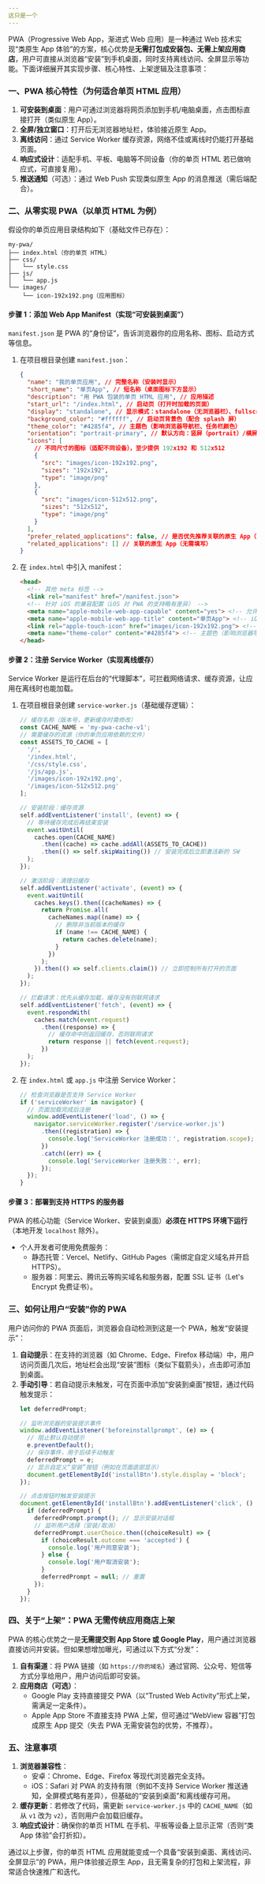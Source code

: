 ```yaml
---
这只是一个
---
```


PWA（Progressive Web App，渐进式 Web 应用）是一种通过 Web 技术实现“类原生 App 体验”的方案，核心优势是**无需打包成安装包、无需上架应用商店**，用户可直接从浏览器“安装”到手机桌面，同时支持离线访问、全屏显示等功能。下面详细展开其实现步骤、核心特性、上架逻辑及注意事项：


### 一、PWA 核心特性（为何适合单页 HTML 应用）
1. **可安装到桌面**：用户可通过浏览器将网页添加到手机/电脑桌面，点击图标直接打开（类似原生 App）。
2. **全屏/独立窗口**：打开后无浏览器地址栏，体验接近原生 App。
3. **离线访问**：通过 Service Worker 缓存资源，网络不佳或离线时仍能打开基础页面。
4. **响应式设计**：适配手机、平板、电脑等不同设备（你的单页 HTML 若已做响应式，可直接复用）。
5. **推送通知**（可选）：通过 Web Push 实现类似原生 App 的消息推送（需后端配合）。


### 二、从零实现 PWA（以单页 HTML 为例）
假设你的单页应用目录结构如下（基础文件已存在）：
```
my-pwa/
├── index.html（你的单页 HTML）
├── css/
│   └── style.css
├── js/
│   └── app.js
└── images/
    └── icon-192x192.png（应用图标）
```

#### 步骤 1：添加 Web App Manifest（实现“可安装到桌面”）
`manifest.json` 是 PWA 的“身份证”，告诉浏览器你的应用名称、图标、启动方式等信息。

1. 在项目根目录创建 `manifest.json`：
   ```json
   {
     "name": "我的单页应用", // 完整名称（安装时显示）
     "short_name": "单页App", // 短名称（桌面图标下方显示）
     "description": "用 PWA 包装的单页 HTML 应用", // 应用描述
     "start_url": "/index.html", // 启动页（打开时加载的页面）
     "display": "standalone", // 显示模式：standalone（无浏览器栏）、fullscreen（全屏）、minimal-ui（极简工具栏）
     "background_color": "#ffffff", // 启动页背景色（配合 splash 屏）
     "theme_color": "#4285f4", // 主题色（影响浏览器导航栏、任务栏颜色）
     "orientation": "portrait-primary", // 默认方向：竖屏（portrait）/横屏（landscape）
     "icons": [
       // 不同尺寸的图标（适配不同设备），至少提供 192x192 和 512x512
       {
         "src": "images/icon-192x192.png",
         "sizes": "192x192",
         "type": "image/png"
       },
       {
         "src": "images/icon-512x512.png",
         "sizes": "512x512",
         "type": "image/png"
       }
     ],
     "prefer_related_applications": false, // 是否优先推荐关联的原生 App（设为 false 即可）
     "related_applications": [] // 关联的原生 App（无需填写）
   }
   ```

2. 在 `index.html` 中引入 manifest：
   ```html
   <head>
     <!-- 其他 meta 标签 -->
     <link rel="manifest" href="/manifest.json">
     <!-- 针对 iOS 的兼容配置（iOS 对 PWA 的支持略有差异） -->
     <meta name="apple-mobile-web-app-capable" content="yes"> <!-- 允许全屏 -->
     <meta name="apple-mobile-web-app-title" content="单页App"> <!-- iOS 桌面图标名称 -->
     <link rel="apple-touch-icon" href="images/icon-192x192.png"> <!-- iOS 图标 -->
     <meta name="theme-color" content="#4285f4"> <!-- 主题色（影响浏览器导航栏） -->
   </head>
   ```


#### 步骤 2：注册 Service Worker（实现离线缓存）
Service Worker 是运行在后台的“代理脚本”，可拦截网络请求、缓存资源，让应用在离线时也能加载。

1. 在项目根目录创建 `service-worker.js`（基础缓存逻辑）：
   ```javascript
   // 缓存名称（版本号，更新缓存时需修改）
   const CACHE_NAME = 'my-pwa-cache-v1';
   // 需要缓存的资源（你的单页应用依赖的文件）
   const ASSETS_TO_CACHE = [
     '/',
     '/index.html',
     '/css/style.css',
     '/js/app.js',
     '/images/icon-192x192.png',
     '/images/icon-512x512.png'
   ];

   // 安装阶段：缓存资源
   self.addEventListener('install', (event) => {
     // 等待缓存完成后再结束安装
     event.waitUntil(
       caches.open(CACHE_NAME)
         .then((cache) => cache.addAll(ASSETS_TO_CACHE))
         .then(() => self.skipWaiting()) // 安装完成后立即激活新的 SW
     );
   });

   // 激活阶段：清理旧缓存
   self.addEventListener('activate', (event) => {
     event.waitUntil(
       caches.keys().then((cacheNames) => {
         return Promise.all(
           cacheNames.map((name) => {
             // 删除非当前版本的缓存
             if (name !== CACHE_NAME) {
               return caches.delete(name);
             }
           })
         );
       }).then(() => self.clients.claim()) // 立即控制所有打开的页面
     );
   });

   // 拦截请求：优先从缓存加载，缓存没有则联网请求
   self.addEventListener('fetch', (event) => {
     event.respondWith(
       caches.match(event.request)
         .then((response) => {
           // 缓存命中则返回缓存，否则联网请求
           return response || fetch(event.request);
         })
     );
   });
   ```

2. 在 `index.html` 或 `app.js` 中注册 Service Worker：
   ```javascript
   // 检查浏览器是否支持 Service Worker
   if ('serviceWorker' in navigator) {
     // 页面加载完成后注册
     window.addEventListener('load', () => {
       navigator.serviceWorker.register('/service-worker.js')
         .then((registration) => {
           console.log('ServiceWorker 注册成功：', registration.scope);
         })
         .catch((err) => {
           console.log('ServiceWorker 注册失败：', err);
         });
     });
   }
   ```


#### 步骤 3：部署到支持 HTTPS 的服务器
PWA 的核心功能（Service Worker、安装到桌面）**必须在 HTTPS 环境下运行**（本地开发 `localhost` 除外）。  
- 个人开发者可使用免费服务：  
  - 静态托管：Vercel、Netlify、GitHub Pages（需绑定自定义域名并开启 HTTPS）。  
  - 服务器：阿里云、腾讯云等购买域名和服务器，配置 SSL 证书（Let's Encrypt 免费证书）。  


### 三、如何让用户“安装”你的 PWA
用户访问你的 PWA 页面后，浏览器会自动检测到这是一个 PWA，触发“安装提示”：

1. **自动提示**：在支持的浏览器（如 Chrome、Edge、Firefox 移动端）中，用户访问页面几次后，地址栏会出现“安装”图标（类似下载箭头），点击即可添加到桌面。
2. **手动引导**：若自动提示未触发，可在页面中添加“安装到桌面”按钮，通过代码触发提示：
   ```javascript
   let deferredPrompt;

   // 监听浏览器的安装提示事件
   window.addEventListener('beforeinstallprompt', (e) => {
     // 阻止默认自动提示
     e.preventDefault();
     // 保存事件，用于后续手动触发
     deferredPrompt = e;
     // 显示自定义“安装”按钮（例如在页面底部显示）
     document.getElementById('installBtn').style.display = 'block';
   });

   // 点击按钮时触发安装提示
   document.getElementById('installBtn').addEventListener('click', () => {
     if (deferredPrompt) {
       deferredPrompt.prompt(); // 显示安装对话框
       // 监听用户选择（安装/取消）
       deferredPrompt.userChoice.then((choiceResult) => {
         if (choiceResult.outcome === 'accepted') {
           console.log('用户同意安装');
         } else {
           console.log('用户取消安装');
         }
         deferredPrompt = null; // 重置
       });
     }
   });
   ```


### 四、关于“上架”：PWA 无需传统应用商店上架
PWA 的核心优势之一是**无需提交到 App Store 或 Google Play**，用户通过浏览器直接访问并安装。但如果想增加曝光，可通过以下方式“分发”：

1. **自有渠道**：将 PWA 链接（如 `https://你的域名`）通过官网、公众号、短信等方式分享给用户，用户访问后即可安装。
2. **应用商店（可选）**：  
   - Google Play 支持直接提交 PWA（以“Trusted Web Activity”形式上架，需满足一定条件）。  
   - Apple App Store 不直接支持 PWA 上架，但可通过“WebView 容器”打包成原生 App 提交（失去 PWA 无需安装包的优势，不推荐）。  


### 五、注意事项
1. **浏览器兼容性**：  
   - 安卓：Chrome、Edge、Firefox 等现代浏览器完全支持。  
   - iOS：Safari 对 PWA 的支持有限（例如不支持 Service Worker 推送通知，全屏模式略有差异），但基础的“安装到桌面”和离线缓存可用。  
2. **缓存更新**：若修改了代码，需更新 `service-worker.js` 中的 `CACHE_NAME`（如从 `v1` 改为 `v2`），否则用户会加载旧缓存。  
3. **响应式设计**：确保你的单页 HTML 在手机、平板等设备上显示正常（否则“类 App 体验”会打折扣）。  


通过以上步骤，你的单页 HTML 应用就能变成一个具备“安装到桌面、离线访问、全屏显示”的 PWA，用户体验接近原生 App，且无需复杂的打包和上架流程，非常适合快速推广和迭代。